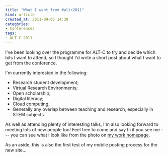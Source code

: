 ```yaml
---
title: "What I want from #altc2011"
kind: article
created_at: 2011-09-05 14:30
categories:
- Conferences
tags:
- ALT-C 2011
---
```

I've been looking over the programme for ALT-C to try and decide which bits I want to attend, so I thought I'd write a short post about what I want to get from the conference.

I'm currently interested in the following:

*   Research student development;
*   Virtual Research Environments;
*   Open scholarship;
*   Digital literacy;
*   Cloud computing;
*   Generally any overlap between teaching and research, especially in STEM subjects.

As well as attending plenty of interesting talks, I'm also looking forward to meeting lots of new people too! Feel free to come and say hi if you see me --- you can see what I look like from the photo on [my work homepage](http://people.bath.ac.uk/jc619).

As an aside, this is also the first test of my mobile posting process for the new site...